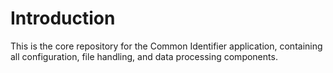 # Introduction

This is the core repository for the Common Identifier application, containing all configuration, file handling, and data processing components.